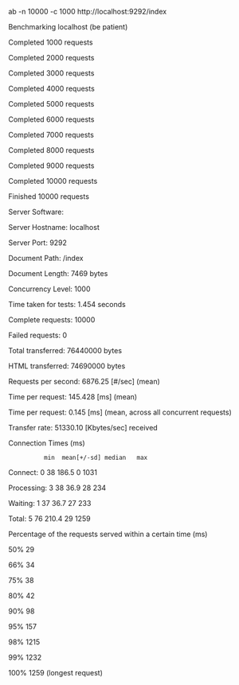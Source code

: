 ab -n 10000 -c 1000 http://localhost:9292/index

Benchmarking localhost (be patient)

Completed 1000 requests

Completed 2000 requests

Completed 3000 requests

Completed 4000 requests

Completed 5000 requests

Completed 6000 requests

Completed 7000 requests

Completed 8000 requests

Completed 9000 requests

Completed 10000 requests

Finished 10000 requests





Server Software:

Server Hostname:        localhost

Server Port:            9292



Document Path:          /index

Document Length:        7469 bytes



Concurrency Level:      1000

Time taken for tests:   1.454 seconds

Complete requests:      10000

Failed requests:        0

Total transferred:      76440000 bytes

HTML transferred:       74690000 bytes

Requests per second:    6876.25 [#/sec] (mean)

Time per request:       145.428 [ms] (mean)

Time per request:       0.145 [ms] (mean, across all concurrent requests)

Transfer rate:          51330.10 [Kbytes/sec] received



Connection Times (ms)

              min  mean[+/-sd] median   max

Connect:        0   38 186.5      0    1031

Processing:     3   38  36.9     28     234

Waiting:        1   37  36.7     27     233

Total:          5   76 210.4     29    1259



Percentage of the requests served within a certain time (ms)

  50%     29

  66%     34

  75%     38

  80%     42

  90%     98

  95%    157

  98%   1215

  99%   1232

 100%   1259 (longest request)

